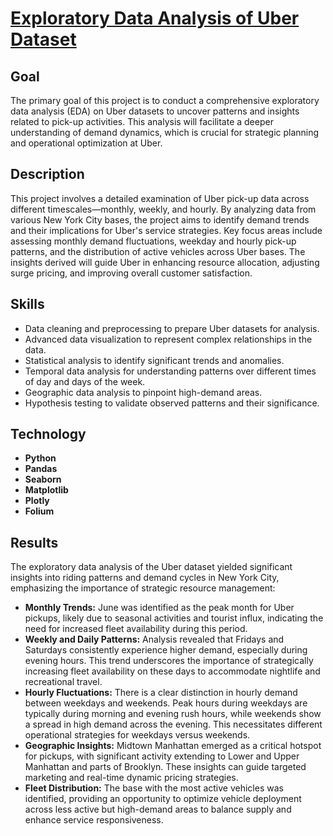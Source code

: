 <h1><a href="https://github.com/YelyzavetaBen/Project2/blob/main/Trial%20Stores.ipynb">Exploratory Data Analysis of Uber Dataset</a></h1>

<h2>Goal</h2>
The primary goal of this project is to conduct a comprehensive exploratory data analysis (EDA) on Uber datasets to uncover patterns and insights related to pick-up activities. This analysis will facilitate a deeper understanding of demand dynamics, which is crucial for strategic planning and operational optimization at Uber.


<h2>Description</h2>
This project involves a detailed examination of Uber pick-up data across different timescales—monthly, weekly, and hourly. By analyzing data from various New York City bases, the project aims to identify demand trends and their implications for Uber's service strategies. Key focus areas include assessing monthly demand fluctuations, weekday and hourly pick-up patterns, and the distribution of active vehicles across Uber bases. The insights derived will guide Uber in enhancing resource allocation, adjusting surge pricing, and improving overall customer satisfaction.


<h2>Skills</h2>

- Data cleaning and preprocessing to prepare Uber datasets for analysis.
- Advanced data visualization to represent complex relationships in the data.
- Statistical analysis to identify significant trends and anomalies.
- Temporal data analysis for understanding patterns over different times of day and days of the week.
- Geographic data analysis to pinpoint high-demand areas.
- Hypothesis testing to validate observed patterns and their significance.

<h2>Technology</h2>

- <b>Python</b> 
- <b>Pandas</b>
- <b>Seaborn</b> 
- <b>Matplotlib</b>
- <b>Plotly</b>
- <b>Folium</b>


<h2>Results</h2>
The exploratory data analysis of the Uber dataset yielded significant insights into riding patterns and demand cycles in New York City, emphasizing the importance of strategic resource management:

- <b>Monthly Trends:</b> June was identified as the peak month for Uber pickups, likely due to seasonal activities and tourist influx, indicating the need for increased fleet availability during this period.
- <b>Weekly and Daily Patterns:</b> Analysis revealed that Fridays and Saturdays consistently experience higher demand, especially during evening hours. This trend underscores the importance of strategically increasing fleet availability on these days to accommodate nightlife and recreational travel.
- <b>Hourly Fluctuations:</b> There is a clear distinction in hourly demand between weekdays and weekends. Peak hours during weekdays are typically during morning and evening rush hours, while weekends show a spread in high demand across the evening. This necessitates different operational strategies for weekdays versus weekends.
- <b>Geographic Insights:</b> Midtown Manhattan emerged as a critical hotspot for pickups, with significant activity extending to Lower and Upper Manhattan and parts of Brooklyn. These insights can guide targeted marketing and real-time dynamic pricing strategies.
- <b>Fleet Distribution:</b> The base with the most active vehicles was identified, providing an opportunity to optimize vehicle deployment across less active but high-demand areas to balance supply and enhance service responsiveness.




<!--
 ```diff
- text in red
+ text in green
! text in orange
# text in gray
@@ text in purple (and bold)@@
```
--!>

